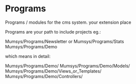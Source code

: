 # Programs
Programs / modules for the cms system. your extension place

Programs are your path to include projects eg.:

 Mumsys/Programs/Newsletter or
 Mumsys/Programs/Stats
 Mumsys/Programs/Demo

which means in detail:

 Mumsys/Programs/Demo/
 Mumsys/Programs/Demo/Models/
 Mumsys/Programs/Demo/Views_or_Templates/
 Mumsys/Programs/Demo/Controllers/
